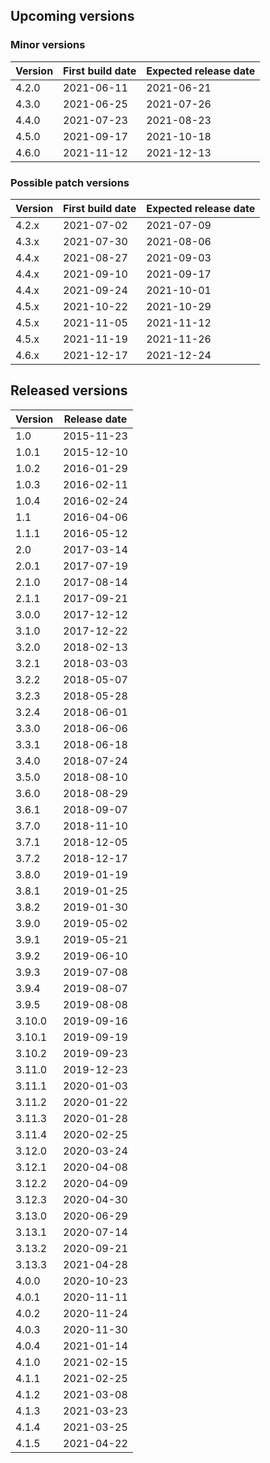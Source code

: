 ## Upcoming versions

### Minor versions

|Version|First build date|Expected release date|
|---|---|---|
|4.2.0|2021-06-11|2021-06-21|
|4.3.0|2021-06-25|2021-07-26|
|4.4.0|2021-07-23|2021-08-23|
|4.5.0|2021-09-17|2021-10-18|
|4.6.0|2021-11-12|2021-12-13|

### Possible patch versions

|Version|First build date|Expected release date|
|---|---|---|
|4.2.x|2021-07-02|2021-07-09|
|4.3.x|2021-07-30|2021-08-06|
|4.4.x|2021-08-27|2021-09-03|
|4.4.x|2021-09-10|2021-09-17|
|4.4.x|2021-09-24|2021-10-01|
|4.5.x|2021-10-22|2021-10-29|
|4.5.x|2021-11-05|2021-11-12|
|4.5.x|2021-11-19|2021-11-26|
|4.6.x|2021-12-17|2021-12-24|

## Released versions

|Version|Release date|
|---|---|
|1.0|2015-11-23|
|1.0.1|2015-12-10|
|1.0.2|2016-01-29|
|1.0.3|2016-02-11|
|1.0.4|2016-02-24|
|1.1|2016-04-06|
|1.1.1|2016-05-12|
|2.0|2017-03-14|
|2.0.1|2017-07-19|
|2.1.0|2017-08-14|
|2.1.1|2017-09-21|
|3.0.0|2017-12-12|
|3.1.0|2017-12-22|
|3.2.0|2018-02-13|
|3.2.1|2018-03-03|
|3.2.2|2018-05-07|
|3.2.3|2018-05-28|
|3.2.4|2018-06-01|
|3.3.0|2018-06-06|
|3.3.1|2018-06-18|
|3.4.0|2018-07-24|
|3.5.0|2018-08-10|
|3.6.0|2018-08-29|
|3.6.1|2018-09-07|
|3.7.0|2018-11-10|
|3.7.1|2018-12-05|
|3.7.2|2018-12-17|
|3.8.0|2019-01-19|
|3.8.1|2019-01-25|
|3.8.2|2019-01-30|
|3.9.0|2019-05-02|
|3.9.1|2019-05-21|
|3.9.2|2019-06-10|
|3.9.3|2019-07-08|
|3.9.4|2019-08-07|
|3.9.5|2019-08-08|
|3.10.0|2019-09-16|
|3.10.1|2019-09-19|
|3.10.2|2019-09-23|
|3.11.0|2019-12-23|
|3.11.1|2020-01-03|
|3.11.2|2020-01-22|
|3.11.3|2020-01-28|
|3.11.4|2020-02-25|
|3.12.0|2020-03-24|
|3.12.1|2020-04-08|
|3.12.2|2020-04-09|
|3.12.3|2020-04-30|
|3.13.0|2020-06-29|
|3.13.1|2020-07-14|
|3.13.2|2020-09-21|
|3.13.3|2021-04-28|
|4.0.0|2020-10-23|
|4.0.1|2020-11-11|
|4.0.2|2020-11-24|
|4.0.3|2020-11-30|
|4.0.4|2021-01-14|
|4.1.0|2021-02-15|
|4.1.1|2021-02-25|
|4.1.2|2021-03-08|
|4.1.3|2021-03-23|
|4.1.4|2021-03-25|
|4.1.5|2021-04-22|
